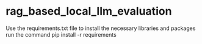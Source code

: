 # rag_based_local_llm_evaluation

Use the requirements.txt file to install the necessary libraries and packages
run the command
pip install -r requirements